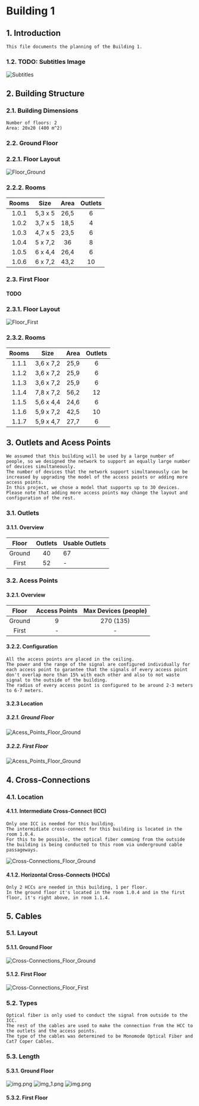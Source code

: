 # Building 1 #
## 1. Introduction
    This file documents the planning of the Building 1.

### 1.2. TODO: Subtitles Image ###
![Subtitles]()

## 2. Building Structure
### 2.1. Building Dimensions ### 
    Number of floors: 2
    Area: 20x20 (400 m^2)

### 2.2. Ground Floor ###

### 2.2.1. Floor Layout ###
![Floor_Ground](images/ground/floor_ground-limpo.png)

### 2.2.2. Rooms ###

| Rooms  |  Size   | Area | Outlets |
|:------:|:-------:|:----:|:-------:|
| 1.0.1  | 5,3 x 5 | 26,5 |    6    |
| 1.0.2  | 3,7 x 5 | 18,5 |    4    |
| 1.0.3  | 4,7 x 5 | 23,5 |    6    |
| 1.0.4  | 5 x 7,2 |  36  |    8    |
| 1.0.5  | 6 x 4,4 | 26,4 |    6    |
| 1.0.6  | 6 x 7,2 | 43,2 |   10    |

### 2.3. First Floor ###
#### TODO
### 2.3.1. Floor Layout ###
![Floor_First](floor_first.png)

### 2.3.2. Rooms ###

| Rooms  |   Size    | Area | Outlets |
|:------:|:---------:|:----:|:-------:|
| 1.1.1  | 3,6 x 7,2 | 25,9 |    6    |
| 1.1.2  | 3,6 x 7,2 | 25,9 |    6    |
| 1.1.3  | 3,6 x 7,2 | 25,9 |    6    |
| 1.1.4  | 7,8 x 7,2 | 56,2 |   12    |
| 1.1.5  | 5,6 x 4,4 | 24,6 |    6    |
| 1.1.6  | 5,9 x 7,2 | 42,5 |   10    |
| 1.1.7  | 5,9 x 4,7 | 27,7 |    6    |


## 3. Outlets and  Acess Points ###
    We assumed that this building will be used by a large number of people, so we designed the network to support an equally large number of devices simultaneously.
    The number of devices that the network support simultaneously can be increased by upgrading the model of the access points or adding more access points.
    In this project, we chose a model that supports up to 30 devices.
    Please note that adding more access points may change the layout and configuration of the rest.
### 3.1. Outlets ###
#### 3.1.1. Overview ####
| Floor  | Outlets | Usable Outlets |
|:------:|:-------:|----------------|
| Ground |   40    | 67             |
| First  |   52    | -              |

### 3.2. Acess Points ###
#### 3.2.1. Overview ####

| Floor  | Access Points | Max Devices (people) |
|:------:|:-------------:|:--------------------:|
| Ground |       9       |      270 (135)       |
| First  |       -       |          -           |

#### 3.2.2. Configuration ####
    All the access points are placed in the ceiling.
    The power and the range of the signal are configured individually for each access point to garantee that the signals of every access point don't overlap more than 15% with each other and also to not waste signal to the outside of the building.
    The radius of every access point is configured to be around 2-3 meters to 6-7 meters.
#### 3.2.3 Location ####
##### 3.2.1. Ground Floor #####
![Acess_Points_Floor_Ground](images/ground/aps/floor_ground-aps&range.png)

##### 3.2.2. First Floor #####
![Acess_Points_Floor_Ground]()

## 4. Cross-Connections ##

### 4.1. Location ###

#### 4.1.1. Intermediate Cross-Connect (ICC) #### 
    Only one ICC is needed for this building.
    The intermidiate cross-connect for this building is located in the room 1.0.4.
    For this to be possible, the optical fiber comming from the outside the building is being conducted to this room via underground cable passageways.

![Cross-Connections_Floor_Ground](images/ground/connectors/floor_ground-connectors&optical.png)

#### 4.1.2. Horizontal Cross-Connects (HCCs) ####
    Only 2 HCCs are needed in this building, 1 per floor.
    In the ground floor it's located in the room 1.0.4 and in the first floor, it's right above, in room 1.1.4.

## 5. Cables ##
### 5.1. Layout ###
#### 5.1.1. Ground Floor ####
![Cross-Connections_Floor_Ground](images/ground/cables/floor_ground-cables&outlets&aps.png)

#### 5.1.2. First Floor ####
![Cross-Connections_Floor_First]()

### 5.2. Types ###
    Optical fiber is only used to conduct the signal from outside to the ICC.
    The rest of the cables are used to make the connection from the HCC to the outlets and the access points.
    The type of the cables was determined to be Monomode Optical Fiber and Cat7 Coper Cables.

### 5.3. Length ###
#### 5.3.1. Ground Floor ####
![img.png](images/ground/tables_length/floor_ground-table_copper_length.png)
![img_1.png](images/ground/tables_length/floor_ground-table_optical_fiber_length.png)
![img.png](images/ground/tables_length/floor_ground-table_total_length.png)


#### 5.3.2. First Floor ####